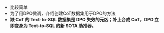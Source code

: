 - 比较简单
- 为了用DPO微调，介绍创建CoT数据集用于DPO的方法
- **缺 CoT 的 Text-to-SQL 数据集是 DPO 失效的元凶；补上合成 CoT，DPO 立即变身为 Text-to-SQL 的新 SOTA 助推器。**